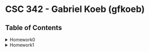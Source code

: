 # CSC 342 - Gabriel Koeb (gfkoeb)

## Table of Contents
<details>
<summary>Homework0</summary>
1. [Homework0/README.md](https://github.ncsu.edu/engr-csc342/csc342-2023Fall-gfkoeb/blob/main/Homework0/README.md)


</details>
<details>
<summary>Homework1</summary>
</details>